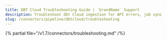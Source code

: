 ```yaml
---
title: DBT Cloud Troubleshooting Guide | `brandName` Support
description: Troubleshoot dbt Cloud ingestion for API errors, job sync issues, or metadata gaps.
slug: /connectors/pipeline/dbtcloud/troubleshooting
---
```


{% partial file="/v1.7/connectors/troubleshooting.md" /%}
